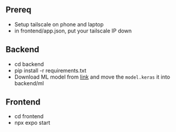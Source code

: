 ## Prereq

- Setup tailscale on phone and laptop
- in frontend/app.json, put your tailscale IP down

## Backend

- cd backend
- pip install -r requirements.txt
- Download ML model from [link](https://drive.google.com/file/d/1zF9JOX6kJF7oMeFrFGc0o5Y4sgkRnCMU/view?usp=sharing) and move the `model.keras` it into backend/ml

## Frontend

- cd frontend
- npx expo start
